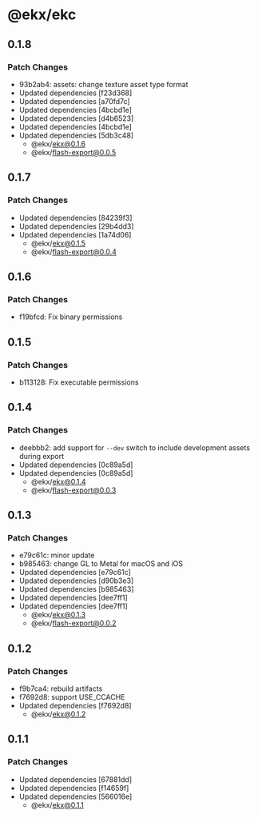 # @ekx/ekc

## 0.1.8

### Patch Changes

- 93b2ab4: assets: change texture asset type format
- Updated dependencies [f23d368]
- Updated dependencies [a70fd7c]
- Updated dependencies [4bcbd1e]
- Updated dependencies [d4b6523]
- Updated dependencies [4bcbd1e]
- Updated dependencies [5db3c48]
  - @ekx/ekx@0.1.6
  - @ekx/flash-export@0.0.5

## 0.1.7

### Patch Changes

- Updated dependencies [84239f3]
- Updated dependencies [29b4dd3]
- Updated dependencies [1a74d06]
  - @ekx/ekx@0.1.5
  - @ekx/flash-export@0.0.4

## 0.1.6

### Patch Changes

- f19bfcd: Fix binary permissions

## 0.1.5

### Patch Changes

- b113128: Fix executable permissions

## 0.1.4

### Patch Changes

- deebbb2: add support for `--dev` switch to include development assets during export
- Updated dependencies [0c89a5d]
- Updated dependencies [0c89a5d]
  - @ekx/ekx@0.1.4
  - @ekx/flash-export@0.0.3

## 0.1.3

### Patch Changes

- e79c61c: minor update
- b985463: change GL to Metal for macOS and iOS
- Updated dependencies [e79c61c]
- Updated dependencies [d90b3e3]
- Updated dependencies [b985463]
- Updated dependencies [dee7ff1]
- Updated dependencies [dee7ff1]
  - @ekx/ekx@0.1.3
  - @ekx/flash-export@0.0.2

## 0.1.2

### Patch Changes

- f9b7ca4: rebuild artifacts
- f7692d8: support USE_CCACHE
- Updated dependencies [f7692d8]
  - @ekx/ekx@0.1.2

## 0.1.1

### Patch Changes

- Updated dependencies [67881dd]
- Updated dependencies [f14659f]
- Updated dependencies [566016e]
  - @ekx/ekx@0.1.1
